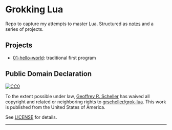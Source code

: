 # Grokking Lua

Repo to capture my attempts to master Lua. Structured as
[notes][1] and a series of projects.

## Projects

* [01-hello-world][1]: traditional first program

## Public Domain Declaration

<p xmlns:dct="http://purl.org/dc/terms/"
   xmlns:vcard="http://www.w3.org/2001/vcard-rdf/3.0#">
  <a rel="license"
     href="http://creativecommons.org/publicdomain/zero/1.0/">
     <img src="http://i.creativecommons.org/p/zero/1.0/88x31.png"
          style="border-style: none;"
          alt="CC0"></a>

  To the extent possible under law,
  [Geoffrey R. Scheller](https://github.com/grscheller)
  has waived all copyright and related or neighboring rights
  to [grscheller/grok-lua](https://github.com/grscheller/grok-lua).
  This work is published from the United States of America.
</p>

See [LICENSE](LICENSE) for details.

---

[1]: projects/01-hello-world/
